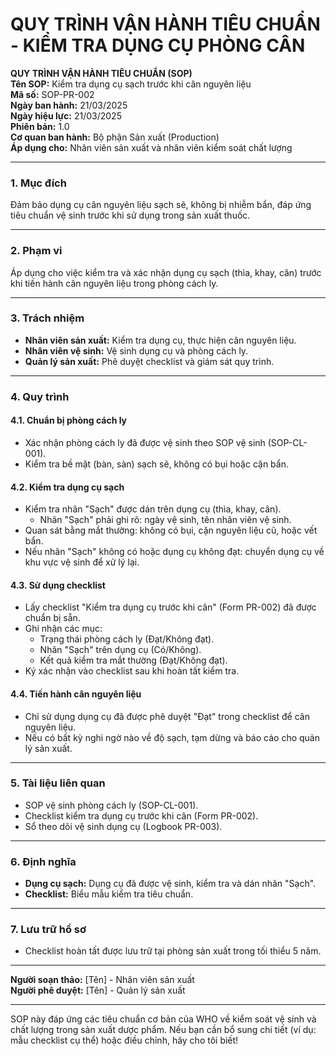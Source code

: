 # QUY TRÌNH VẬN HÀNH TIÊU CHUẨN - KIỂM TRA DỤNG CỤ PHÒNG CÂN

**QUY TRÌNH VẬN HÀNH TIÊU CHUẨN (SOP)**  
**Tên SOP:** Kiểm tra dụng cụ sạch trước khi cân nguyên liệu  
**Mã số:** SOP-PR-002  
**Ngày ban hành:** 21/03/2025  
**Ngày hiệu lực:** 21/03/2025  
**Phiên bản:** 1.0  
**Cơ quan ban hành:** Bộ phận Sản xuất (Production)  
**Áp dụng cho:** Nhân viên sản xuất và nhân viên kiểm soát chất lượng  

---

### 1. Mục đích  
Đảm bảo dụng cụ cân nguyên liệu sạch sẽ, không bị nhiễm bẩn, đáp ứng tiêu chuẩn vệ sinh trước khi sử dụng trong sản xuất thuốc.

---

### 2. Phạm vi  
Áp dụng cho việc kiểm tra và xác nhận dụng cụ sạch (thìa, khay, cân) trước khi tiến hành cân nguyên liệu trong phòng cách ly.

---

### 3. Trách nhiệm  
- **Nhân viên sản xuất:** Kiểm tra dụng cụ, thực hiện cân nguyên liệu.  
- **Nhân viên vệ sinh:** Vệ sinh dụng cụ và phòng cách ly.  
- **Quản lý sản xuất:** Phê duyệt checklist và giám sát quy trình.

---

### 4. Quy trình  

#### 4.1. Chuẩn bị phòng cách ly  
- Xác nhận phòng cách ly đã được vệ sinh theo SOP vệ sinh (SOP-CL-001).  
- Kiểm tra bề mặt (bàn, sàn) sạch sẽ, không có bụi hoặc cặn bẩn.  

#### 4.2. Kiểm tra dụng cụ sạch  
- Kiểm tra nhãn "Sạch" được dán trên dụng cụ (thìa, khay, cân).  
  - Nhãn "Sạch" phải ghi rõ: ngày vệ sinh, tên nhân viên vệ sinh.  
- Quan sát bằng mắt thường: không có bụi, cặn nguyên liệu cũ, hoặc vết bẩn.  
- Nếu nhãn "Sạch" không có hoặc dụng cụ không đạt: chuyển dụng cụ về khu vực vệ sinh để xử lý lại.  

#### 4.3. Sử dụng checklist  
- Lấy checklist "Kiểm tra dụng cụ trước khi cân" (Form PR-002) đã được chuẩn bị sẵn.  
- Ghi nhận các mục:  
  - Trạng thái phòng cách ly (Đạt/Không đạt).  
  - Nhãn "Sạch" trên dụng cụ (Có/Không).  
  - Kết quả kiểm tra mắt thường (Đạt/Không đạt).  
- Ký xác nhận vào checklist sau khi hoàn tất kiểm tra.

#### 4.4. Tiến hành cân nguyên liệu  
- Chỉ sử dụng dụng cụ đã được phê duyệt "Đạt" trong checklist để cân nguyên liệu.  
- Nếu có bất kỳ nghi ngờ nào về độ sạch, tạm dừng và báo cáo cho quản lý sản xuất.

---

### 5. Tài liệu liên quan  
- SOP vệ sinh phòng cách ly (SOP-CL-001).  
- Checklist kiểm tra dụng cụ trước khi cân (Form PR-002).  
- Sổ theo dõi vệ sinh dụng cụ (Logbook PR-003).  

---

### 6. Định nghĩa  
- **Dụng cụ sạch:** Dụng cụ đã được vệ sinh, kiểm tra và dán nhãn "Sạch".  
- **Checklist:** Biểu mẫu kiểm tra tiêu chuẩn.  

---

### 7. Lưu trữ hồ sơ  
- Checklist hoàn tất được lưu trữ tại phòng sản xuất trong tối thiểu 5 năm.

---

**Người soạn thảo:** [Tên] - Nhân viên sản xuất  
**Người phê duyệt:** [Tên] - Quản lý sản xuất  

---

SOP này đáp ứng các tiêu chuẩn cơ bản của WHO về kiểm soát vệ sinh và chất lượng trong sản xuất dược phẩm. Nếu bạn cần bổ sung chi tiết (ví dụ: mẫu checklist cụ thể) hoặc điều chỉnh, hãy cho tôi biết!
